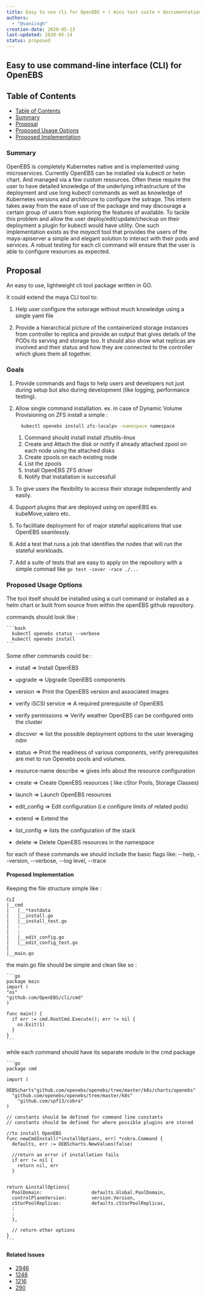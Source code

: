 ```yaml
---
title: Easy to use cli for OpenEBS + ( mini test suite + doccumentation)
authors:
  - "@vaniisgh"
creation-date: 2020-05-13
last-updated: 2020-05-14
status: proposed
---
```


## Easy to use command-line interface (CLI) for OpenEBS

## Table of Contents

  * [Table of Contents](#table-of-contents)
  * [Summary](#summary)
  * [Proposal](#proposal)
  * [Proposed Usage Options](#proposed-usage-options)
  * [Proposed Implementation](#proposed-implementation)

### Summary

OpenEBS is completely Kubernetes native and is implemented using microservices.
Currently OpenEBS can be installed via kubectl or helm chart. And managed via
a few custom resources.
Often these require the user to have detailed knowledge of the underlying
infrastructure of the deployment and use long kubectl commands as well as knowledge
of Kubernetes versions and architrcure to configure the sotrage. This intern takes
away from the ease of use of the package and may discourage a certain group of users
from exploring the features of available.
To tackle this problem and allow the user deploy/edit/update/checkup on their
deployment a plugin for kubectl would have utility.
One such implementation exists as the *mayactl* tool that provides the
users of the maya-apiserver a simple and elegant solution to interact with their
pods and services.
A robust testing for each cli command will ensure that the user is able to configure
resources as expected.

## Proposal

An easy to use, lightweight cli tool package written in GO.

It could extend the maya CLI tool to:

1. Help user configure the sotorage without much knowledge using a single yaml file

2. Provide a hierarchical picture of the containerized storage instances from
controller to replica and provide an output that gives details of the PODs its serving
and storage too. It should also show what replicas are involved and their status and
how they are connected to the controller which glues them all together.

### Goals

1. Provide commands and flags to help users and developers not just during setup but also during development (like logging, performance testing).
2. Allow single command installation. ex. in case of Dynamic Volume Provisioning on ZFS install a simple :

    ```bash
      kubectl openebs install zfs-localpv -namespace namespace
    ```

    1. Command should install install zfsutils-linux
    2. Create and Attach the disk or notify if already attached zpool on each node using the attached disks
    3. Create zpools on each existing node
    4. List the zpools
    5. Install OpenEBS ZFS driver
    6. Notify that installation is successfull

3. To give users the flexibility to access their storage independently and easily.
4. Support plugins that are deployed using on openEBS ex. kubeMove,valero etc.
5. To facilitate deployment for of major stateful applications that use OpenEBS
seamlessly.
6. Add a test that runs a job that identifies the nodes that will run the stateful
workloads.
7. Add a suite of tests that are easy to apply on the repository with a simple commad
like ``` go test -cover -race ./... ```

### Proposed Usage Options

The tool itself should be installed using a curl command or installed as a
helm chart or built from source from within the openEBS github repository.

commands should look like :

    ```bash
      kubectl openebs status --verbose  
      kubectl openebs install
    ```

Some other commands could be :

  - install                  => Install OpenEBS
  - upgrade                  => Upgrade OpenEBS components
  - version                  => Print the OpenEBS version and associated images
  
  - verify iSCSI service     => A required prerequisite of OpenEBS
  - verify permissions       => Verify weather OpenEBS can be configured onto the cluster
  - discover                 => list the possible deployment options to the user leveraging ndm
  - status                   => Print the readiness of various components, verify prerequisites are met to run Openebs pools and volumes.
  - resource-name describe => gives info about the resource configuration
  
  - create                   => Create OpenEBS resources ( like cStor Pools, Storage Classes)
  - launch                   => Launch OpenEBS resources
  - edit_config              => Edit configuration (i.e configure limits of related pods)
  - extend                   => Extend the 
  - list_config              => lists the configuration of the stack
  
  - delete                   => Delete OpenEBS resources in the namespace

for each of these commands we should include the basic flags like: --help, --version, --verbose, --log level, --trace

#### Proposed Implementation

Keeping the file structure simple like :

```
CLI
|__cmd
|   |__*testdata
|   |__install.go
|   |__install_test.go
|   :
|   :
|   |__edit_config.go
|   |__edit_config_test.go
|
|__main.go
```

the main.go file should be simple and clean like so :

    ```go
    package main  
    import (
    "os"
    "github.com/OpenEBS/cli/cmd"
    )

    func main() {
      if err := cmd.RootCmd.Execute(); err != nil {
        os.Exit(1)
      }
    }
    ```

while each command should have its separate module in the cmd package

    ```go
    package cmd

    import (
      OEBScharts"github.com/openebs/openebs/tree/master/k8s/charts/openebs"
      "github.com/openebs/openebs/tree/master/k8s"
	    "github.com/spf13/cobra"
    )

    // constants should be defined for command line constants
    // constants should be defined for where possible plugins are stored

    //to install OpenEBS 
    func newCmdInstall(*installOptions, err) *cobra.Command {
      defaults, err := OEBScharts.NewValues(false)

      //return an error if installation fails
      if err != nil {
        return nil, err
      }


    return &installOptions{
      PoolDomain:                  defaults.Global.PoolDomain,
      controlPlaneVersion:         version.Version,
      cStorPoolReplicas:           defaults.cStorPoolReplicas,
      : 
      :
      },

      // return other options
    }
    ```

#### Related Issues

- [2946](https://github.com/openebs/openebs/issues/2946)
- [1248](https://github.com/openebs/openebs/issues/1248)
- [1216](https://github.com/openebs/openebs/issues/1216)
- [290](https://github.com/openebs/openebs/issues/290)
